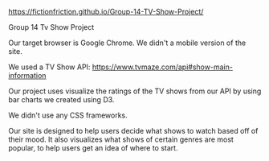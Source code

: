 https://fictionfriction.github.io/Group-14-TV-Show-Project/

Group 14 Tv Show Project

Our target browser is Google Chrome. We didn't a mobile version of the site.

We used a TV Show API: https://www.tvmaze.com/api#show-main-information

Our project uses visualize the ratings of the TV shows from our API by using
bar charts we created using D3.

We didn't use any CSS frameworks.

Our site is designed to help users decide what shows to watch based off of
their mood. It also visualizes what shows of certain genres are most popular, to
help users get an idea of where to start.